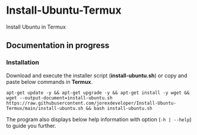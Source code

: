 # Install-Ubuntu-Termux
Install Ubuntu in Termux

## Documentation in progress

### Installation

Download and execute the installer script (**install-ubuntu.sh**) or copy and paste below commands in **Termux**.

```
apt-get update -y && apt-get upgrade -y && apt-get install -y wget && wget --output-document=install-ubuntu.sh https://raw.githubusercontent.com/jorexdeveloper/Install-Ubuntu-Termux/main/install-ubuntu.sh && bash install-ubuntu.sh
```

The program also displays below help information with option (`-h | --help`) to guide you further.
